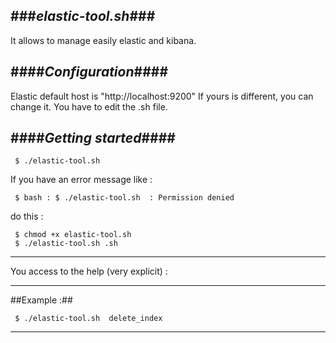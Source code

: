 ###***elastic-tool.sh***###
-----------------------

It allows to manage easily elastic and kibana.



####***Configuration***####
-----------------------

Elastic default host is "http://localhost:9200"
If yours is different, you can change it. You have to edit the .sh file.

####***Getting started***####
-----------------------

	 $ ./elastic-tool.sh 


If you have an error message like : 


	 $ bash : $ ./elastic-tool.sh  : Permission denied
do this :


	 $ chmod +x elastic-tool.sh 
	 $ ./elastic-tool.sh .sh

----
You access to the help (very explicit) : 

------------------


##Example :##
	 
	 $ ./elastic-tool.sh  delete_index

**************
